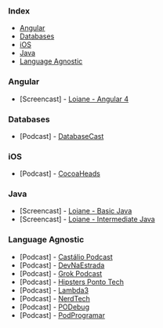 ### Index

* [Angular](#angular)
* [Databases](#databases)
* [iOS](#ios)
* [Java](#java)
* [Language Agnostic](#language-agnostic)


### Angular

* [Screencast] - [Loiane - Angular 4](https://www.youtube.com/watch?v=tPOMG0D57S0&list=PLGxZ4Rq3BOBoSRcKWEdQACbUCNWLczg2G)


### Databases

* [Podcast] - [DatabaseCast](http://databasecast.com.br)


### iOS

* [Podcast] - [CocoaHeads](http://www.cocoaheads.com.br/podcasts)


### Java

* [Screencast] - [Loiane - Basic Java](https://www.youtube.com/watch?v=LnORjqZUMIQ&list=PLGxZ4Rq3BOBq0KXHsp5J3PxyFaBIXVs3r)
* [Screencast] - [Loiane - Intermediate Java](https://www.youtube.com/watch?v=EdEKx24xHGc&list=PLGxZ4Rq3BOBoqYyFWOV_YbfBW80YGAGEI)


### Language Agnostic

 * [Podcast] - [Castálio Podcast](http://castalio.info)
 * [Podcast] - [DevNaEstrada](http://devnaestrada.com.br)
 * [Podcast] - [Grok Podcast](http://www.grokpodcast.com)
 * [Podcast] - [Hipsters Ponto Tech](http://hipsters.tech)
 * [Podcast] - [Lambda3](https://blog.lambda3.com.br/category/podcast)
 * [Podcast] - [NerdTech](https://jovemnerd.com.br/playlist/nerdtech)
 * [Podcast] - [PODebug](http://www.podebug.com)
 * [Podcast] - [PodProgramar](https://mundopodcast.com.br/podprogramar)
